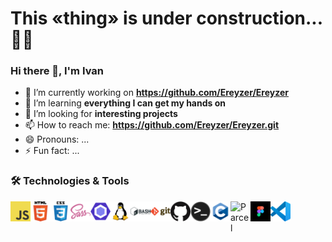 <h1>This «thing» is under construction... 👨‍🎨</h1>

### Hi there 👋, I'm Ivan

- 🔭 I’m currently working on **https://github.com/Ereyzer/Ereyzer**
- 🌱 I’m learning **everything I can get my hands on**
- 🤔 I’m looking for **interesting projects**
- 📫 How to reach me: **https://github.com/Ereyzer/Ereyzer.git**
- 😄 Pronouns: ...
- ⚡ Fun fact: ...

### 🛠️ Technologies & Tools
<img align="left" alt="JavaScript" width="32px" src="https://raw.githubusercontent.com/github/explore/80688e429a7d4ef2fca1e82350fe8e3517d3494d/topics/javascript/javascript.png" />

<!-- <img align="left" alt="TypeScript" width="32px" src="https://raw.githubusercontent.com/github/explore/80688e429a7d4ef2fca1e82350fe8e3517d3494d/topics/typescript/typescript.png" /> -->

<!-- <img align="left" alt="React" width="32px" src="https://raw.githubusercontent.com/github/explore/80688e429a7d4ef2fca1e82350fe8e3517d3494d/topics/react/react.png" /> -->

<!-- <img align="left" alt="Node.js" width="32px" src="https://raw.githubusercontent.com/github/explore/80688e429a7d4ef2fca1e82350fe8e3517d3494d/topics/nodejs/nodejs.png" /> -->

<!-- <img align="left" alt="PostgreSQL" width="32px" src="https://raw.githubusercontent.com/github/explore/80688e429a7d4ef2fca1e82350fe8e3517d3494d/topics/postgresql/postgresql.png" /> -->

<!-- <img align="left" alt="MongoDB" width="32px" src="https://raw.githubusercontent.com/github/explore/80688e429a7d4ef2fca1e82350fe8e3517d3494d/topics/mongodb/mongodb.png" /> -->

<img align="left" alt="HTML5" width="32px" src="https://raw.githubusercontent.com/github/explore/80688e429a7d4ef2fca1e82350fe8e3517d3494d/topics/html/html.png" />

<img align="left" alt="CSS3" width="32px" src="https://raw.githubusercontent.com/github/explore/80688e429a7d4ef2fca1e82350fe8e3517d3494d/topics/css/css.png" />

<img align="left" alt="Sass" width="32px" src="https://raw.githubusercontent.com/github/explore/80688e429a7d4ef2fca1e82350fe8e3517d3494d/topics/sass/sass.png" />

<!-- <img align="left" alt="Webpack" width="32px" src="https://raw.githubusercontent.com/github/explore/80688e429a7d4ef2fca1e82350fe8e3517d3494d/topics/webpack/webpack.png" /> -->

<!-- <img align="left" alt="Babel" width="32px" src="https://raw.githubusercontent.com/github/explore/80688e429a7d4ef2fca1e82350fe8e3517d3494d/topics/babel/babel.png" /> -->

<!-- <img align="left" alt="Docker" width="32px" src="https://raw.githubusercontent.com/github/explore/80688e429a7d4ef2fca1e82350fe8e3517d3494d/topics/docker/docker.png" /> -->
<img align="left" alt="Eslint" width="32px" src="https://github.com/github/explore/blob/main/topics/eslint/eslint.png?raw=true" />

<img align="left" alt="Linux" width="32px" src="https://github.com/github/explore/blob/5e370e1b984b349fb1227e5f9488567e60ffc2b0/topics/linux/linux.png" />

<img align="left" alt="bash_scripts" width="32px" src="https://github.com/github/explore/blob/main/topics/bash/bash.png?raw=true" />

<img align="left" alt="Git" width="32px" src="https://raw.githubusercontent.com/github/explore/80688e429a7d4ef2fca1e82350fe8e3517d3494d/topics/git/git.png" />

<img align="left" alt="GitHub" width="32px" src="https://raw.githubusercontent.com/github/explore/78df643247d429f6cc873026c0622819ad797942/topics/github/github.png" />

<img align="left" alt="Terminal" width="32px" src="https://raw.githubusercontent.com/github/explore/80688e429a7d4ef2fca1e82350fe8e3517d3494d/topics/terminal/terminal.png" />

<img alt="Visual Studio Code" width="32px" src="https://raw.githubusercontent.com/github/explore/80688e429a7d4ef2fca1e82350fe8e3517d3494d/topics/visual-studio-code/visual-studio-code.png" />

<img align="left" alt="C" width="32px" src="https://github.com/github/explore/blob/0b341b179994dc924e7167743b873e83eda2c093/topics/c/c.png" />

<img align="left" alt="Parcel" width="32px" src="https://github.com/parcel-bundler/parcel/blob/f53f4503799a07e3a01452f5e53ead44c30ebc53/packages/dev/repl/src/assets/parcel.png" />

<img align="left" alt="Figma" width="32px" src="https://github.com/github/explore/blob/e57e912f6da9d58ef483a667319eca310d7a7128/topics/figma/figma.png" />
